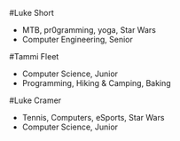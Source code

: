 #Luke Short
* MTB, pr0gramming, yoga, Star Wars
* Computer Engineering, Senior

#Tammi Fleet
* Computer Science, Junior
* Programming, Hiking & Camping, Baking

#Luke Cramer
* Tennis, Computers, eSports, Star Wars
* Computer Science, Junior
